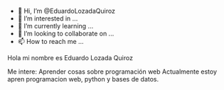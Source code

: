 - 👋 Hi, I’m @EduardoLozadaQuiroz
- 👀 I’m interested in ...
- 🌱 I’m currently learning ...
- 💞️ I’m looking to collaborate on ...
- 📫 How to reach me ...

<!---
EduardoLozadaQuiroz/EduardoLozadaQuiroz is a ✨ special ✨ repository because its `README.md` (this file) appears on your GitHub profile.
You can click the Preview link to take a look at your changes.
--->Hola mi nombre es Eduardo Lozada Quiroz
Me intere: Aprender cosas sobre programación web
Actualmente estoy apren programacion web, python y bases de datos.
